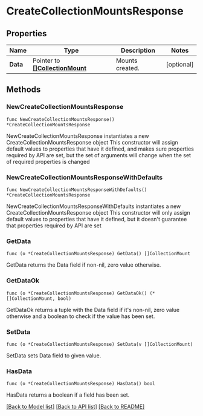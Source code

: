 # CreateCollectionMountsResponse

## Properties

Name | Type | Description | Notes
------------ | ------------- | ------------- | -------------
**Data** | Pointer to [**[]CollectionMount**](CollectionMount.md) | Mounts created. | [optional] 

## Methods

### NewCreateCollectionMountsResponse

`func NewCreateCollectionMountsResponse() *CreateCollectionMountsResponse`

NewCreateCollectionMountsResponse instantiates a new CreateCollectionMountsResponse object
This constructor will assign default values to properties that have it defined,
and makes sure properties required by API are set, but the set of arguments
will change when the set of required properties is changed

### NewCreateCollectionMountsResponseWithDefaults

`func NewCreateCollectionMountsResponseWithDefaults() *CreateCollectionMountsResponse`

NewCreateCollectionMountsResponseWithDefaults instantiates a new CreateCollectionMountsResponse object
This constructor will only assign default values to properties that have it defined,
but it doesn't guarantee that properties required by API are set

### GetData

`func (o *CreateCollectionMountsResponse) GetData() []CollectionMount`

GetData returns the Data field if non-nil, zero value otherwise.

### GetDataOk

`func (o *CreateCollectionMountsResponse) GetDataOk() (*[]CollectionMount, bool)`

GetDataOk returns a tuple with the Data field if it's non-nil, zero value otherwise
and a boolean to check if the value has been set.

### SetData

`func (o *CreateCollectionMountsResponse) SetData(v []CollectionMount)`

SetData sets Data field to given value.

### HasData

`func (o *CreateCollectionMountsResponse) HasData() bool`

HasData returns a boolean if a field has been set.


[[Back to Model list]](../README.md#documentation-for-models) [[Back to API list]](../README.md#documentation-for-api-endpoints) [[Back to README]](../README.md)


